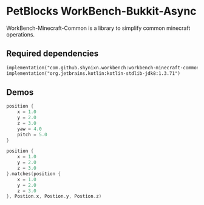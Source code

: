 # PetBlocks WorkBench-Bukkit-Async

WorkBench-Minecraft-Common is a library to simplify common minecraft operations.

## Required dependencies

```xml
implementation("com.github.shynixn.workbench:workbench-minecraft-common:0.0.+")
implementation("org.jetbrains.kotlin:kotlin-stdlib-jdk8:1.3.71")
```

## Demos

```kotlin
position {
    x = 1.0
    y = 2.0
    z = 3.0
    yaw = 4.0
    pitch = 5.0
}
```

```kotlin
position {
    x = 1.0
    y = 2.0
    z = 3.0
}.matches(position {
    x = 1.0
    y = 2.0
    z = 3.0
}, Postion.x, Postion.y, Postion.z)
```

